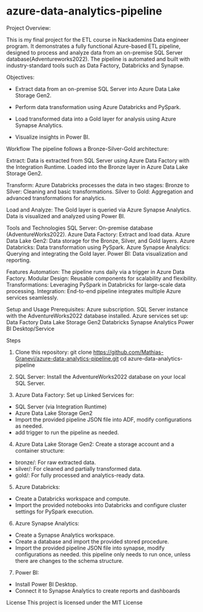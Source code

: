 # azure-data-analytics-pipeline

Project Overview:

This is my final project for the ETL course in Nackademins Data engineer program. It demonstrates a fully functional Azure-based ETL pipeline, designed to process and analyze data from an on-premise SQL Server database(Adventureworks2022). The pipeline is automated and built with industry-standard tools such as Data Factory, Databricks and Synapse.

Objectives:

- Extract data from an on-premise SQL Server into Azure Data Lake Storage Gen2.

- Perform data transformation using Azure Databricks and PySpark.

- Load transformed data into a Gold layer for analysis using Azure Synapse Analytics.

- Visualize insights in Power BI.

Workflow
The pipeline follows a Bronze-Silver-Gold architecture:

Extract:
Data is extracted from SQL Server using Azure Data Factory with the Integration Runtime.
Loaded into the Bronze layer in Azure Data Lake Storage Gen2.

Transform:
Azure Databricks processes the data in two stages:
Bronze to Silver: Cleaning and basic transformations.
Silver to Gold: Aggregation and advanced transformations for analytics.

Load and Analyze:
The Gold layer is queried via Azure Synapse Analytics.
Data is visualized and analyzed using Power BI.

Tools and Technologies
SQL Server: On-premise database (AdventureWorks2022).
Azure Data Factory: Extract and load data.
Azure Data Lake Gen2: Data storage for the Bronze, Silver, and Gold layers.
Azure Databricks: Data transformation using PySpark.
Azure Synapse Analytics: Querying and integrating the Gold layer.
Power BI: Data visualization and reporting.

Features
Automation: The pipeline runs daily via a trigger in Azure Data Factory.
Modular Design: Reusable components for scalability and flexibility.
Transformations: Leveraging PySpark in Databricks for large-scale data processing.
Integration: End-to-end pipeline integrates multiple Azure services seamlessly.

Setup and Usage
Prerequisites:
Azure subscription.
SQL Server instance with the AdventureWorks2022 database installed.
Azure services set up:
Data Factory
Data Lake Storage Gen2
Databricks
Synapse Analytics
Power BI Desktop/Service

Steps
1. Clone this repository:
git clone https://github.com/Mathias-Granevi/azure-data-analytics-pipeline.git
cd azure-data-analytics-pipeline

2. SQL Server:
Install the AdventureWorks2022 database on your local SQL Server.

3. Azure Data Factory:
Set up Linked Services for:
- SQL Server (via Integration Runtime)
- Azure Data Lake Storage Gen2
- Import the provided pipeline JSON file into ADF, modify configurations as needed.
- add trigger to run the pipeline as needed.

4. Azure Data Lake Storage Gen2:
Create a storage account and a container structure:
- bronze/: For raw extracted data.
- silver/: For cleaned and partially transformed data.
- gold/: For fully processed and analytics-ready data.

5. Azure Databricks:
- Create a Databricks workspace and compute.
- Import the provided notebooks into Databricks and configure cluster settings for PySpark execution.

6. Azure Synapse Analytics:
- Create a Synapse Analytics workspace.
- Create a database and import the provided stored procedure.
- Import the provided pipeline JSON file into synapse, modify configurations as needed.
this pipeline only needs to run once, unless there are changes to the schema structure.

7. Power BI:
- Install Power BI Desktop.
- Connect it to Synapse Analytics to create reports and dashboards

License
This project is licensed under the MIT License